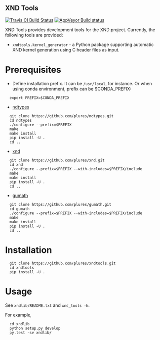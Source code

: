 XND Tools
---------

[![Travis CI Build Status](https://travis-ci.org/xnd-project/xndtools.svg?branch=master)](https://travis-ci.org/plures/xndtools)
[![AppVeyor Build status](https://ci.appveyor.com/api/projects/status/lk48i3bmmw2keq3d/branch/master?svg=true)](https://ci.appveyor.com/project/pearu/xndtools/branch/master)

XND Tools provides development tools for the XND project. Currently, the following tools are provided:

- `xndtools.kernel_generator` - a Python package supporting automatic XND kernel generation using C header files as input.

# Prerequisites

- Define installation prefix. It can be `/usr/local`, for instance. Or
  when using conda environment, prefix can be $CONDA_PREFIX:
```
  export PREFIX=$CONDA_PREFIX
```
- [ndtypes](https://github.com/plures/ndtypes)
```
  git clone https://github.com/plures/ndtypes.git
  cd ndtypes
  ./configure --prefix=$PREFIX
  make
  make install
  pip install -U .
  cd ..
```
- [xnd](https://github.com/plures/xnd)

```
  git clone https://github.com/plures/xnd.git
  cd xnd
  ./configure --prefix=$PREFIX --with-includes=$PREFIX/include
  make
  make install
  pip install -U .
  cd ..
```

- [gumath](https://github.com/plures/gumath)

```
  git clone https://github.com/plures/gumath.git
  cd gumath
  ./configure --prefix=$PREFIX --with-includes=$PREFIX/include
  make
  make install
  pip install -U .
  cd ..
```

# Installation

```
  git clone https://github.com/plures/xndtools.git
  cd xndtools
  pip install -U .
```

# Usage

See `xndlib/README.txt` and `xnd_tools -h`.

For example,
```
  cd xndlib
  python setup.py develop
  py.test -sv xndlib/
```
  
